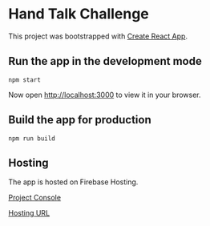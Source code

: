 # Hand Talk Challenge

This project was bootstrapped with [Create React App](https://github.com/facebook/create-react-app).

## Run the app in the development mode

```shell
npm start
```

Now open [http://localhost:3000](http://localhost:3000) to view it in your browser.

## Build the app for production

```shell
npm run build
```

## Hosting

The app is hosted on Firebase Hosting.

[Project Console](https://console.firebase.google.com/u/0/project/node-on-fire-d851e/overview)

[Hosting URL](https://node-on-fire-d851e.web.app/)
